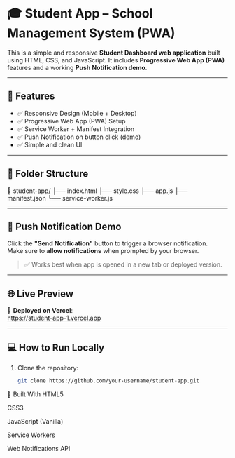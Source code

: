 # 🎓 Student App – School Management System (PWA)

This is a simple and responsive **Student Dashboard web application** built using HTML, CSS, and JavaScript. It includes **Progressive Web App (PWA)** features and a working **Push Notification demo**.

---

## 🚀 Features

- ✅ Responsive Design (Mobile + Desktop)
- ✅ Progressive Web App (PWA) Setup
- ✅ Service Worker + Manifest Integration
- ✅ Push Notification on button click (demo)
- ✅ Simple and clean UI

---

## 📂 Folder Structure

📁 student-app/
├── index.html
├── style.css
├── app.js
├── manifest.json
└── service-worker.js

---

## 🔔 Push Notification Demo

Click the **"Send Notification"** button to trigger a browser notification.  
Make sure to **allow notifications** when prompted by your browser.

> ✅ Works best when app is opened in a new tab or deployed version.

---

## 🌐 Live Preview

🔗 **Deployed on Vercel**:  
https://student-app-1.vercel.app
  


---

## 💻 How to Run Locally

1. Clone the repository:
   ```bash
   git clone https://github.com/your-username/student-app.git
🔧 Built With
HTML5

CSS3

JavaScript (Vanilla)

Service Workers

Web Notifications API
